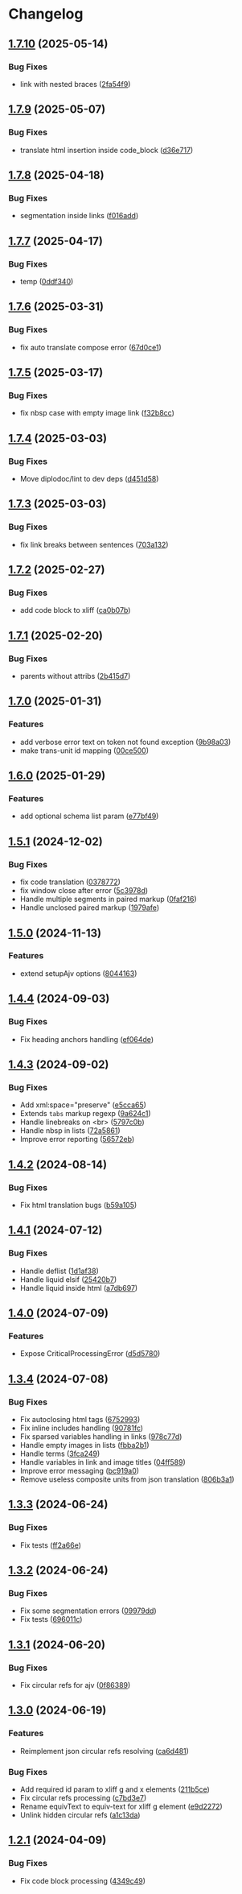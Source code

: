 # Changelog

## [1.7.10](https://github.com/diplodoc-platform/translation/compare/v1.7.9...v1.7.10) (2025-05-14)


### Bug Fixes

* link with nested braces ([2fa54f9](https://github.com/diplodoc-platform/translation/commit/2fa54f98d4a43186020c4e74b51308f17659b210))

## [1.7.9](https://github.com/diplodoc-platform/translation/compare/v1.7.8...v1.7.9) (2025-05-07)


### Bug Fixes

* translate html insertion inside code_block ([d36e717](https://github.com/diplodoc-platform/translation/commit/d36e7171575cf591b1256895b73e885f85cb57f1))

## [1.7.8](https://github.com/diplodoc-platform/translation/compare/v1.7.7...v1.7.8) (2025-04-18)


### Bug Fixes

* segmentation inside links ([f016add](https://github.com/diplodoc-platform/translation/commit/f016addf6a68cd9118a87e7c783b6836ec5cab5a))

## [1.7.7](https://github.com/diplodoc-platform/translation/compare/v1.7.6...v1.7.7) (2025-04-17)


### Bug Fixes

* temp ([0ddf340](https://github.com/diplodoc-platform/translation/commit/0ddf340df212da3d2814ad3f789d2dc7cc88bc02))

## [1.7.6](https://github.com/diplodoc-platform/translation/compare/v1.7.5...v1.7.6) (2025-03-31)


### Bug Fixes

* fix auto translate compose error ([67d0ce1](https://github.com/diplodoc-platform/translation/commit/67d0ce13d96ab24907db7679899d262fe73ad546))

## [1.7.5](https://github.com/diplodoc-platform/translation/compare/v1.7.4...v1.7.5) (2025-03-17)


### Bug Fixes

* fix nbsp case with empty image link ([f32b8cc](https://github.com/diplodoc-platform/translation/commit/f32b8cc3156e0cb68e1d5eff8fb7447379520c84))

## [1.7.4](https://github.com/diplodoc-platform/translation/compare/v1.7.3...v1.7.4) (2025-03-03)


### Bug Fixes

* Move diplodoc/lint to dev deps ([d451d58](https://github.com/diplodoc-platform/translation/commit/d451d58c3b463ee3ed17b6f1d4abf8b8a839bb51))

## [1.7.3](https://github.com/diplodoc-platform/translation/compare/v1.7.2...v1.7.3) (2025-03-03)


### Bug Fixes

* fix link breaks between sentences ([703a132](https://github.com/diplodoc-platform/translation/commit/703a132ded5cf23bc43a285fa8811fa96a7755eb))

## [1.7.2](https://github.com/diplodoc-platform/translation/compare/v1.7.1...v1.7.2) (2025-02-27)


### Bug Fixes

* add code block to xliff ([ca0b07b](https://github.com/diplodoc-platform/translation/commit/ca0b07b3de6bf9553900861204d636c70250f9f9))

## [1.7.1](https://github.com/diplodoc-platform/translation/compare/v1.7.0...v1.7.1) (2025-02-20)


### Bug Fixes

* parents without attribs ([2b415d7](https://github.com/diplodoc-platform/translation/commit/2b415d7050a60ac2e5847f438f29dea0106e455b))

## [1.7.0](https://github.com/diplodoc-platform/translation/compare/v1.6.0...v1.7.0) (2025-01-31)


### Features

* add verbose error text on token not found exception ([9b98a03](https://github.com/diplodoc-platform/translation/commit/9b98a030aae58dba424a69f845cf1326c38cf425))
* make trans-unit id mapping ([00ce500](https://github.com/diplodoc-platform/translation/commit/00ce50064ecfbdb92157c4dcd46fc538c4d9de1d))

## [1.6.0](https://github.com/diplodoc-platform/translation/compare/v1.5.1...v1.6.0) (2025-01-29)


### Features

* add optional schema list param ([e77bf49](https://github.com/diplodoc-platform/translation/commit/e77bf4920280f4ab82534d3c1501587c5503aaa3))

## [1.5.1](https://github.com/diplodoc-platform/translation/compare/v1.5.0...v1.5.1) (2024-12-02)


### Bug Fixes

* fix code translation ([0378772](https://github.com/diplodoc-platform/translation/commit/0378772b1a41cd35c06395e9d48e9244198d07fb))
* fix window close after error ([5c3978d](https://github.com/diplodoc-platform/translation/commit/5c3978db2134641460c8d97cd91927aeae399c07))
* Handle multiple segments in paired markup ([0faf216](https://github.com/diplodoc-platform/translation/commit/0faf2164e3a95f51276c5e8412aaa3b40cfe9d84))
* Handle unclosed paired markup ([1979afe](https://github.com/diplodoc-platform/translation/commit/1979afeaec10549e501a65ceef94e0a653ea4591))

## [1.5.0](https://github.com/diplodoc-platform/translation/compare/v1.4.4...v1.5.0) (2024-11-13)


### Features

* extend setupAjv options ([8044163](https://github.com/diplodoc-platform/translation/commit/8044163c8ff9d541cf7d0388d5b96c692d231969))

## [1.4.4](https://github.com/diplodoc-platform/translation/compare/v1.4.3...v1.4.4) (2024-09-03)


### Bug Fixes

* Fix heading anchors handling ([ef064de](https://github.com/diplodoc-platform/translation/commit/ef064de97a703cbda9542a6175cd3921690b6610))

## [1.4.3](https://github.com/diplodoc-platform/translation/compare/v1.4.2...v1.4.3) (2024-09-02)


### Bug Fixes

* Add xml:space="preserve" ([e5cca65](https://github.com/diplodoc-platform/translation/commit/e5cca6526a6a81fde26d9b2c857a4a8534d2c5af))
* Extends `tabs` markup regexp ([9a624c1](https://github.com/diplodoc-platform/translation/commit/9a624c164e276111a132c7f5efc9dcb924613b08))
* Handle linebreaks on &lt;br&gt; ([5797c0b](https://github.com/diplodoc-platform/translation/commit/5797c0b99117d08b91e654ef533eeedaf0601e01))
* Handle nbsp in lists ([72a5861](https://github.com/diplodoc-platform/translation/commit/72a58619aecbf9be5df605f8cc806358b85cb155))
* Improve error reporting ([56572eb](https://github.com/diplodoc-platform/translation/commit/56572eb05a8baf0b03320d990ce59d521764c472))

## [1.4.2](https://github.com/diplodoc-platform/translation/compare/v1.4.1...v1.4.2) (2024-08-14)


### Bug Fixes

* Fix html translation bugs ([b59a105](https://github.com/diplodoc-platform/translation/commit/b59a1057fab70dd96830fb0e2b19bd7c74c17e95))

## [1.4.1](https://github.com/diplodoc-platform/translation/compare/v1.4.0...v1.4.1) (2024-07-12)


### Bug Fixes

* Handle deflist ([1d1af38](https://github.com/diplodoc-platform/translation/commit/1d1af38b316493528eaa409d6cb3e4cdb0017ebb))
* Handle liquid elsif ([25420b7](https://github.com/diplodoc-platform/translation/commit/25420b7d34f5f6a3815886c1c89c68f2d6ba24c1))
* Handle liquid inside html ([a7db697](https://github.com/diplodoc-platform/translation/commit/a7db69739bd3b41f1a0abedf536023220a2425fa))

## [1.4.0](https://github.com/diplodoc-platform/translation/compare/v1.3.4...v1.4.0) (2024-07-09)


### Features

* Expose CriticalProcessingError ([d5d5780](https://github.com/diplodoc-platform/translation/commit/d5d5780d02c919f91c548e222d07ce0d9d8d154a))

## [1.3.4](https://github.com/diplodoc-platform/translation/compare/v1.3.3...v1.3.4) (2024-07-08)


### Bug Fixes

* Fix autoclosing html tags ([6752993](https://github.com/diplodoc-platform/translation/commit/67529930603985e465767040bc7e3196f253f2d3))
* Fix inline includes handling ([90781fc](https://github.com/diplodoc-platform/translation/commit/90781fc59be6311ec4570242200c45c5e94f3b30))
* Fix sparsed variables handling in links ([978c77d](https://github.com/diplodoc-platform/translation/commit/978c77dd8b511517a39621a657016c55a4bb4dbc))
* Handle empty images in lists ([fbba2b1](https://github.com/diplodoc-platform/translation/commit/fbba2b166b881a5a3f096467edcf52d218b03d8d))
* Handle terms ([3fca249](https://github.com/diplodoc-platform/translation/commit/3fca249f2dcae1f6abb82d00c396f444261ea01a))
* Handle variables in link and image titles ([04ff589](https://github.com/diplodoc-platform/translation/commit/04ff5894551f36c1830f2883475ab76669489556))
* Improve error messaging ([bc919a0](https://github.com/diplodoc-platform/translation/commit/bc919a0fae67245fcb0d0e3c90ffd9c53e9f3dbf))
* Remove useless composite units from json translation ([806b3a1](https://github.com/diplodoc-platform/translation/commit/806b3a1c51608568311b878c87548e2fc440a7d7))

## [1.3.3](https://github.com/diplodoc-platform/translation/compare/v1.3.2...v1.3.3) (2024-06-24)


### Bug Fixes

* Fix tests ([ff2a66e](https://github.com/diplodoc-platform/translation/commit/ff2a66eafeb0e71cdc8861aacab4befd8ada9faa))

## [1.3.2](https://github.com/diplodoc-platform/translation/compare/v1.3.1...v1.3.2) (2024-06-24)


### Bug Fixes

* Fix some segmentation errors ([09979dd](https://github.com/diplodoc-platform/translation/commit/09979dd237e3a7e3c7d9eb6d2db032ba73c53241))
* Fix tests ([696011c](https://github.com/diplodoc-platform/translation/commit/696011cd96b82975f54d958e6d2370746303e36e))

## [1.3.1](https://github.com/diplodoc-platform/translation/compare/v1.3.0...v1.3.1) (2024-06-20)


### Bug Fixes

* Fix circular refs for ajv ([0f86389](https://github.com/diplodoc-platform/translation/commit/0f86389efa7627513f234e377594c0268290e6c4))

## [1.3.0](https://github.com/diplodoc-platform/translation/compare/v1.2.1...v1.3.0) (2024-06-19)


### Features

* Reimplement json circular refs resolving ([ca6d481](https://github.com/diplodoc-platform/translation/commit/ca6d481345cf8e06e96f3580cace80f0e4528cc1))


### Bug Fixes

* Add required id param to xliff g and x elements ([211b5ce](https://github.com/diplodoc-platform/translation/commit/211b5ce7b8f7439b30d7c847e3370c5f6c32c9b1))
* Fix circular refs processing ([c7bd3e7](https://github.com/diplodoc-platform/translation/commit/c7bd3e7631946632a45ae78d023268435143a25e))
* Rename equivText to equiv-text for xliff g element ([e9d2272](https://github.com/diplodoc-platform/translation/commit/e9d227266a6a82415102fd2a4f70d7f8323c952f))
* Unlink hidden circular refs ([a1c13da](https://github.com/diplodoc-platform/translation/commit/a1c13da42044bea8669b37dd1649d89dd7fe14ce))

## [1.2.1](https://github.com/diplodoc-platform/translation/compare/v1.2.0...v1.2.1) (2024-04-09)


### Bug Fixes

* Fix code block processing ([4349c49](https://github.com/diplodoc-platform/translation/commit/4349c49849626db7dd64ecaa963f82b0e824676d))
